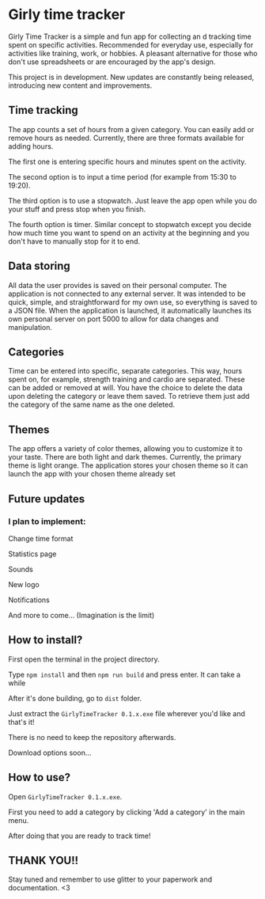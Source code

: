 # Girly time tracker

Girly Time Tracker is a simple and fun app for collecting an
d tracking time spent on specific activities. Recommended for everyday use, especially for activities like training, work, or hobbies. A pleasant alternative for those who don't use spreadsheets or are encouraged by the app's design.

This project is in development. New updates are constantly being released, introducing new content and improvements.

## Time tracking

The app counts a set of hours from a given category. You can easily add or remove hours as needed. Currently, there are three formats available for adding hours. 

The first one is entering specific hours and minutes spent on the activity. 

The second option is to input a time period (for example from 15:30 to 19:20).

The third option is to use a stopwatch. Just leave the app open while you do your stuff and press stop when you finish.

The fourth option is timer. Similar concept to stopwatch except you decide how much time you want to spend on an activity at the beginning and you don't have to manually stop for it to end.

## Data storing

All data the user provides is saved on their personal computer. The application is not connected to any external server. It was intended to be quick, simple, and straightforward for my own use, so everything is saved to a JSON file. When the application is launched, it automatically launches its own personal server on port 5000 to allow for data changes and manipulation.

## Categories

Time can be entered into specific, separate categories. This way, hours spent on, for example, strength training and cardio are separated. These can be added or removed at will. You have the choice to delete the data upon deleting the category or leave them saved. To retrieve them just add the category of the same name as the one deleted.

## Themes

The app offers a variety of color themes, allowing you to customize it to your taste. There are both light and dark themes. Currently, the primary theme is light orange. The application stores your chosen theme so it can launch the app with your chosen theme already set


## Future updates

### I plan to implement:

Change time format 

Statistics page

Sounds

New logo

Notifications

And more to come... (Imagination is the limit)


## How to install?

First open the terminal in the project directory.

Type `npm install` and then `npm run build` and press enter. It can take a while

After it's done building, go to `dist` folder.

Just extract the `GirlyTimeTracker 0.1.x.exe` file wherever you'd like and that's it!

There is no need to keep the repository afterwards.

Download options soon...

## How to use?

Open `GirlyTimeTracker 0.1.x.exe`.

First you need to add a category by clicking 'Add a category' in the main menu.

After doing that you are ready to track time!

## THANK YOU!!

Stay tuned and remember to use glitter to your paperwork and documentation. <3